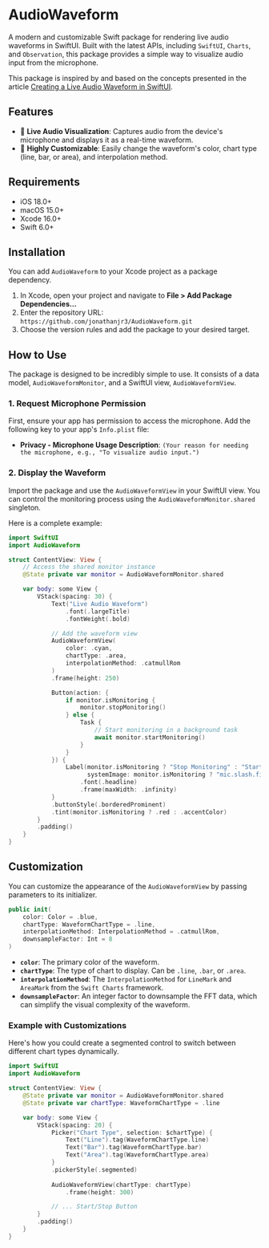 # AudioWaveform

A modern and customizable Swift package for rendering live audio waveforms in SwiftUI. Built with the latest APIs, including `SwiftUI`, `Charts`, and `Observation`, this package provides a simple way to visualize audio input from the microphone.

This package is inspired by and based on the concepts presented in the article [Creating a Live Audio Waveform in SwiftUI](https://www.createwithswift.com/creating-a-live-audio-waveform-in-swiftui/).

## Features

-   🎤 **Live Audio Visualization**: Captures audio from the device's microphone and displays it as a real-time waveform.
-   🎨 **Highly Customizable**: Easily change the waveform's color, chart type (line, bar, or area), and interpolation method.

## Requirements

-   iOS 18.0+
-   macOS 15.0+
-   Xcode 16.0+
-   Swift 6.0+

## Installation

You can add `AudioWaveform` to your Xcode project as a package dependency.

1.  In Xcode, open your project and navigate to **File > Add Package Dependencies...**
2.  Enter the repository URL: `https://github.com/jonathanjr3/AudioWaveform.git`
3.  Choose the version rules and add the package to your desired target.

## How to Use

The package is designed to be incredibly simple to use. It consists of a data model, `AudioWaveformMonitor`, and a SwiftUI view, `AudioWaveformView`.

### 1. Request Microphone Permission

First, ensure your app has permission to access the microphone. Add the following key to your app's `Info.plist` file:

-   **Privacy - Microphone Usage Description**: `(Your reason for needing the microphone, e.g., "To visualize audio input.")`

### 2. Display the Waveform

Import the package and use the `AudioWaveformView` in your SwiftUI view. You can control the monitoring process using the `AudioWaveformMonitor.shared` singleton.

Here is a complete example:

```swift
import SwiftUI
import AudioWaveform

struct ContentView: View {
    // Access the shared monitor instance
    @State private var monitor = AudioWaveformMonitor.shared

    var body: some View {
        VStack(spacing: 30) {
            Text("Live Audio Waveform")
                .font(.largeTitle)
                .fontWeight(.bold)

            // Add the waveform view
            AudioWaveformView(
                color: .cyan,
                chartType: .area,
                interpolationMethod: .catmullRom
            )
            .frame(height: 250)

            Button(action: {
                if monitor.isMonitoring {
                    monitor.stopMonitoring()
                } else {
                    Task {
                        // Start monitoring in a background task
                        await monitor.startMonitoring()
                    }
                }
            }) {
                Label(monitor.isMonitoring ? "Stop Monitoring" : "Start Monitoring",
                      systemImage: monitor.isMonitoring ? "mic.slash.fill" : "mic.fill")
                    .font(.headline)
                    .frame(maxWidth: .infinity)
            }
            .buttonStyle(.borderedProminent)
            .tint(monitor.isMonitoring ? .red : .accentColor)
        }
        .padding()
    }
}
```

## Customization

You can customize the appearance of the `AudioWaveformView` by passing parameters to its initializer.

```swift
public init(
    color: Color = .blue,
    chartType: WaveformChartType = .line,
    interpolationMethod: InterpolationMethod = .catmullRom,
    downsampleFactor: Int = 8
)
```

-   **`color`**: The primary color of the waveform.
-   **`chartType`**: The type of chart to display. Can be `.line`, `.bar`, or `.area`.
-   **`interpolationMethod`**: The `InterpolationMethod` for `LineMark` and `AreaMark` from the `Swift Charts` framework.
-   **`downsampleFactor`**: An integer factor to downsample the FFT data, which can simplify the visual complexity of the waveform.

### Example with Customizations

Here's how you could create a segmented control to switch between different chart types dynamically.

```swift
import SwiftUI
import AudioWaveform

struct ContentView: View {
    @State private var monitor = AudioWaveformMonitor.shared
    @State private var chartType: WaveformChartType = .line

    var body: some View {
        VStack(spacing: 20) {
            Picker("Chart Type", selection: $chartType) {
                Text("Line").tag(WaveformChartType.line)
                Text("Bar").tag(WaveformChartType.bar)
                Text("Area").tag(WaveformChartType.area)
            }
            .pickerStyle(.segmented)
            
            AudioWaveformView(chartType: chartType)
                .frame(height: 300)

            // ... Start/Stop Button
        }
        .padding()
    }
}
```
